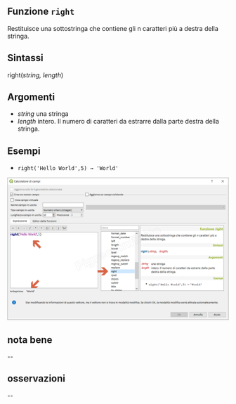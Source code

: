 ## Funzione `right`

Restituisce una sottostringa che contiene gli n caratteri più a destra della stringa.

## Sintassi

right(_string, length_)

## Argomenti

* _string_ una stringa
* _length_ intero. Il numero di caratteri da estrarre dalla parte destra della stringa.

## Esempi

* `right('Hello World',5) → 'World'`

![](/img/stringhe_di_testo/right/right1.png)

## nota bene

--

## osservazioni

--